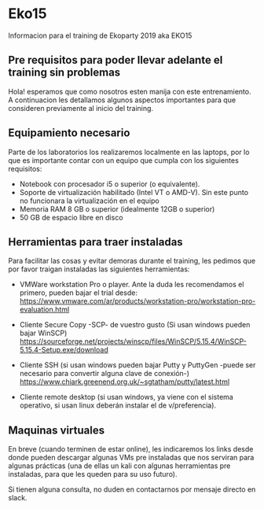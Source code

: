 # Eko15
Informacion para el training de Ekoparty 2019 aka EKO15

Pre requisitos para poder llevar adelante el training sin problemas
-------------------------------------------------------------------

Hola! esperamos que como nosotros esten manija con este entrenamiento. A continuacion les detallamos algunos aspectos importantes para que consideren previamente al inicio del training.

Equipamiento necesario
----------------------
Parte de los laboratorios los realizaremos localmente en las laptops, por lo que es importante contar con un equipo que cumpla con los siguientes requisitos:
- Notebook con procesador i5 o superior (o equivalente).
- Soporte de virtualización habilitado (Intel VT o AMD-V). Sin este punto no funcionara la virtualización en el equipo
- Memoria RAM 8 GB o superior (idealmente 12GB o superior)
- 50 GB de espacio libre en disco



Herramientas para traer instaladas
----------------------------------

Para facilitar las cosas y evitar demoras durante el training, les pedimos que por favor traigan instaladas las siguientes herramientas:

- VMWare workstation Pro o player. Ante la duda les recomendamos el primero, pueden bajar el trial desde:
	https://www.vmware.com/ar/products/workstation-pro/workstation-pro-evaluation.html

- Cliente Secure Copy -SCP- de vuestro gusto (Si usan windows pueden bajar WinSCP)
	https://sourceforge.net/projects/winscp/files/WinSCP/5.15.4/WinSCP-5.15.4-Setup.exe/download

- Cliente SSH (si usan windows pueden bajar Putty y PuttyGen -puede ser necesario para convertir alguna clave de conexión-)
	https://www.chiark.greenend.org.uk/~sgtatham/putty/latest.html


- Cliente remote desktop (si usan windows, ya viene con el sistema operativo, si usan linux deberán instalar el de v/preferencia).


Maquinas virtuales
------------------

En breve (cuando terminen de estar online), les indicaremos los links desde donde pueden descargar algunas VMs pre instaladas que nos serviran para algunas prácticas (una de ellas un kali con algunas herramientas pre instaladas, para que les queden para su uso futuro).


Si tienen alguna consulta, no duden en contactarnos por mensaje directo en slack.
